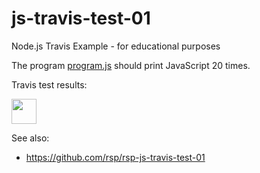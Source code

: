 js-travis-test-01
=
Node.js Travis Example - for educational purposes

The program [program.js](program.js) should print JavaScript 20 times.

Travis test results:

[<img src="https://travis-ci.org/lenscript/lenscript-js-travis-test-01.svg?branch=master" height="40">](https://travis-ci.org/lenscript/lenscript-js-travis-test-01)

See also:

* https://github.com/rsp/rsp-js-travis-test-01
